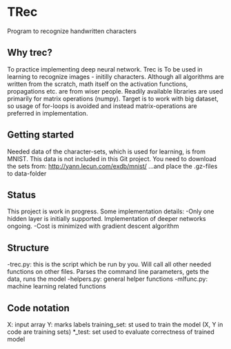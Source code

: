 # TRec
Program to recognize handwritten characters

## Why trec?
To practice implementing deep neural network.
Trec is To be used in learning to recognize images - initilly characters.
Although all algorithms are written from the scratch, math itself on the
activation functions, propagations etc. are from wiser people.
Readily available libraries are used primarily for matrix operations (numpy).
Target is to work with big dataset, so usage of for-loops is avoided 
and instead matrix-operations are preferred in implementation.

## Getting started
Needed data of the character-sets, which is used for learning, is from MNIST.
This data is not included in this Git project. You need to download the sets from:
http://yann.lecun.com/exdb/mnist/
...and place the .gz-files to data-folder


## Status
This project is work in progress. Some implementation details:
-Only one hidden layer is initially supported. Implementation of deeper networks ongoing.
-Cost is minimized with gradient descent algorithm

## Structure
-trec.py: this is the script which be run by you. Will call all other needed functions on other files. 
Parses the command line parameters, gets the data, runs the model
-helpers.py: general helper functions
-mlfunc.py: machine learning related functions

## Code notation
X: input array
Y: marks labels
training_set: st used to train the model (X, Y in code are training sets)
*_test: set used to evaluate correctness of trained model